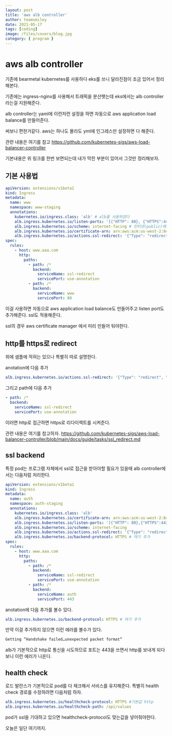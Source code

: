 ```yaml
---
layout: post
title: 'aws alb controller'
author: teamsmiley
date: 2021-05-17
tags: [coding]
image: /files/covers/blog.jpg
category: { program }
---
```


# aws alb controller

기존에 bearmetal kubernetes를 사용하다 eks를 쓰니 달라진점이 조금 있어서 정리해본다.

기존에는 ingress-nginx를 사용해서 트래픽을 분산햇는데 eks에서는 alb controller라는걸 지원해준다.

alb controller는 yaml에 이런저런 설정을 하면 자동으로 aws application load balance를 만들어준다.

써보니 편한거같다. aws는 하나도 몰라도 yml에 인그레스만 설정하면 다 해준다.

관련 내용은 여기를 참고 <https://github.com/kubernetes-sigs/aws-load-balancer-controller>

기본내용은 위 링크를 한번 보면되는데 내가 막힌 부분이 있어서 그것만 정리해보자.

## 기본 사용법

```yml
apiVersion: extensions/v1beta1
kind: Ingress
metadata:
  name: www
  namespace: www-staging
  annotations:
    kubernetes.io/ingress.class: 'alb' # alb를 사용하겠다
    alb.ingress.kubernetes.io/listen-ports: '[{"HTTP": 80}, {"HTTPS":443}]' # 포트를 80 443을 로드발란스에서 오픈하겟다.
    alb.ingress.kubernetes.io/scheme: internet-facing # 인터넷(public)에서 접속이 되게 한다.
    alb.ingress.kubernetes.io/certificate-arn: arn:aws:acm:us-west-2:849059793568:certificate/199b8e95 # load balance에 ssl을 적용
    alb.ingress.kubernetes.io/actions.ssl-redirect: '{"Type": "redirect", "RedirectConfig": { "Protocol": "HTTPS", "Port": "443", "StatusCode": "HTTP_301"}}'
spec:
  rules:
    - host: www.aaa.com
      http:
        paths:
          - path: /*
            backend:
              serviceName: ssl-redirect
              servicePort: use-annotation
          - path: /*
            backend:
              serviceName: www
              servicePort: 80
```

이걸 사용하면 자동으로 aws application load balance도 만들어주고 listen port도 추가해준다. ssl도 적용해준다.

ssl의 경우 aws certificate manager 에서 미리 만들어 둬야한다.

## http를 https로 redirect

위에 샘플에 적혀는 있으나 특별히 따로 설명한다.

anotation에 다음 추가

```yml
alb.ingress.kubernetes.io/actions.ssl-redirect: '{"Type": "redirect", "RedirectConfig": { "Protocol": "HTTPS", "Port": "443", "StatusCode": "HTTP_301"}}'
```

그리고 path에 다음 추가

```yml
- path: /*
  backend:
    serviceName: ssl-redirect
    servicePort: use-annotation
```

이러면 http로 접근하면 https로 리다이렉트를 시켜준다.

관련 내용은 여기를 참고하자. <https://github.com/kubernetes-sigs/aws-load-balancer-controller/blob/main/docs/guide/tasks/ssl_redirect.md>

## ssl backend

특정 pod는 프로그램 자체에서 ssl로 접근을 받아야할 필요가 있을때 alb controller에서는 다음처럼 처리한다.

```yml
apiVersion: extensions/v1beta1
kind: Ingress
metadata:
  name: auth
  namespace: auth-staging
  annotations:
    kubernetes.io/ingress.class: 'alb'
    alb.ingress.kubernetes.io/certificate-arn: arn:aws:acm:us-west-2:849059793568:certificate/199b8e95-fe5b-43e6-b499-061e4f133011
    alb.ingress.kubernetes.io/listen-ports: '[{"HTTP": 80},{"HTTPS":443}]'
    alb.ingress.kubernetes.io/scheme: internet-facing
    alb.ingress.kubernetes.io/actions.ssl-redirect: '{"Type": "redirect", "RedirectConfig": { "Protocol": "HTTPS", "Port": "443", "StatusCode": "HTTP_301"}}'
    alb.ingress.kubernetes.io/backend-protocol: HTTPS # 여기 추가
spec:
  rules:
    - host: www.aaa.com
      http:
        paths:
          - path: /*
            backend:
              serviceName: ssl-redirect
              servicePort: use-annotation
          - path: /*
            backend:
              serviceName: auth
              servicePort: 443
```

anotation에 다음 추가를 볼수 있다.

```yml
alb.ingress.kubernetes.io/backend-protocol: HTTPS # 여기 추가
```

만약 이걸 추가하지 않으면 이런 에러를 볼수가 있다.

```txt
Getting “Handshake failed…unexpected packet format”
```

alb가 기본적으로 http로 통신을 시도하므로 포트는 443을 쓰면서 http를 보내게 되다보니 이런 에러가 나온다.

## health check

로드 발란스가 기본적으로 pod를 다 체크해서 서비스를 유지해준다. 특별히 health check 경로를 수정하려면 다음처럼 하자.

```yml
alb.ingress.kubernetes.io/healthcheck-protocol: HTTPS #기본값 http
alb.ingress.kubernetes.io/healthcheck-path: /api/values
```

pod가 ssl을 기대하고 있으면 healthcheck-protocol도 맞는값을 넣어줘야한다.

오늘은 일단 여기까지.

